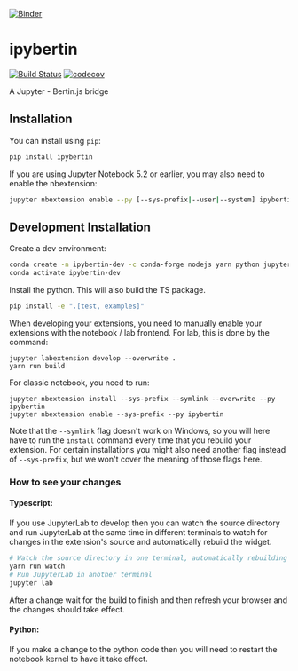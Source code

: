 [![Binder](https://mybinder.org/badge_logo.svg)](https://mybinder.org/v2/gh/davidbrochart/ipybertin/main?urlpath=lab%2Ftree%2Fexamples%2Fchoropleth.ipynb)

# ipybertin

[![Build Status](https://travis-ci.org/davidbrochart/ipybertin.svg?branch=master)](https://travis-ci.org/davidbrochart/ipybertin)
[![codecov](https://codecov.io/gh/davidbrochart/ipybertin/branch/master/graph/badge.svg)](https://codecov.io/gh/davidbrochart/ipybertin)


A Jupyter - Bertin.js bridge

## Installation

You can install using `pip`:

```bash
pip install ipybertin
```

If you are using Jupyter Notebook 5.2 or earlier, you may also need to enable
the nbextension:
```bash
jupyter nbextension enable --py [--sys-prefix|--user|--system] ipybertin
```

## Development Installation

Create a dev environment:
```bash
conda create -n ipybertin-dev -c conda-forge nodejs yarn python jupyterlab
conda activate ipybertin-dev
```

Install the python. This will also build the TS package.
```bash
pip install -e ".[test, examples]"
```

When developing your extensions, you need to manually enable your extensions with the
notebook / lab frontend. For lab, this is done by the command:

```
jupyter labextension develop --overwrite .
yarn run build
```

For classic notebook, you need to run:

```
jupyter nbextension install --sys-prefix --symlink --overwrite --py ipybertin
jupyter nbextension enable --sys-prefix --py ipybertin
```

Note that the `--symlink` flag doesn't work on Windows, so you will here have to run
the `install` command every time that you rebuild your extension. For certain installations
you might also need another flag instead of `--sys-prefix`, but we won't cover the meaning
of those flags here.

### How to see your changes
#### Typescript:
If you use JupyterLab to develop then you can watch the source directory and run JupyterLab at the same time in different
terminals to watch for changes in the extension's source and automatically rebuild the widget.

```bash
# Watch the source directory in one terminal, automatically rebuilding when needed
yarn run watch
# Run JupyterLab in another terminal
jupyter lab
```

After a change wait for the build to finish and then refresh your browser and the changes should take effect.

#### Python:
If you make a change to the python code then you will need to restart the notebook kernel to have it take effect.
